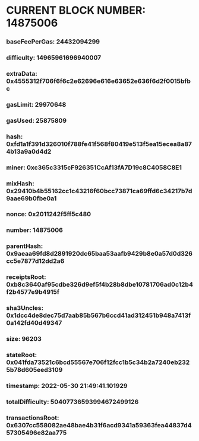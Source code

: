 # CURRENT BLOCK NUMBER: 14875006

### baseFeePerGas: 24432094299
### difficulty: 14965961696940007
### extraData: 0x4555312f706f6f6c2e62696e616e63652e636f6d2f0015bfbc
### gasLimit: 29970648
### gasUsed: 25875809
### hash: 0xfd1a1f391d326010f788fe41f568f80419e513f5ea15ecea8a874b13a9a0d4d2
### miner: 0xc365c3315cF926351CcAf13fA7D19c8C4058C8E1
### mixHash: 0x29410b4b55162cc1c43216f60bcc73871ca69ffd6c34217b7d9aae69b0fbe0a1
### nonce: 0x2011242f5ff5c480
### number: 14875006
### parentHash: 0x9aeaa69fd8d2891920dc65baa53aafb9429b8e0a57d0d326cc5e7877d12dd2a6
### receiptsRoot: 0xb8c3640af95cdbe326d9ef5f4b28b8dbe10781706ad0c12b4f2b4577e9b4915f
### sha3Uncles: 0x1dcc4de8dec75d7aab85b567b6ccd41ad312451b948a7413f0a142fd40d49347
### size: 96203
### stateRoot: 0x041fda73521c6bcd55567e706f12fcc1b5c34b2a7240eb2325b78d605eed3109
### timestamp: 2022-05-30 21:49:41.101929
### totalDifficulty: 50407736593994672499126
### transactionsRoot: 0x6307cc558082ae48bae4b31f6acd9341a59363fea44837d457305496e82aa775
